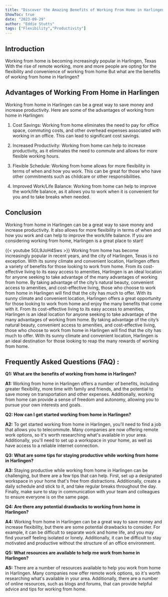 ```yaml
---
title: "Discover the Amazing Benefits of Working From Home in Harlingen!"
ShowToc: true 
date: "2023-09-29"
author: "Eddie Stutts" 
tags: ["Flexibility","Productivity"]
---
```

## Introduction

Working from home is becoming increasingly popular in Harlingen, Texas With the rise of remote working, more and more people are opting for the flexibility and convenience of working from home But what are the benefits of working from home in Harlingen?

## Advantages of Working From Home in Harlingen

Working from home in Harlingen can be a great way to save money and increase productivity. Here are some of the advantages of working from home in Harlingen:

1. Cost Savings: Working from home eliminates the need to pay for office space, commuting costs, and other overhead expenses associated with working in an office. This can lead to significant cost savings.

2. Increased Productivity: Working from home can help to increase productivity, as it eliminates the need to commute and allows for more flexible working hours.

3. Flexible Schedule: Working from home allows for more flexibility in terms of when and how you work. This can be great for those who have other commitments such as childcare or other responsibilities.

4. Improved Work/Life Balance: Working from home can help to improve the work/life balance, as it allows you to work when it is convenient for you and to take breaks when needed.

## Conclusion

Working from home in Harlingen can be a great way to save money and increase productivity. It also allows for more flexibility in terms of when and how you work and can help to improve the work/life balance. If you are considering working from home, Harlingen is a great place to start!

{{< youtube 5GL9JoH4Sws >}} 
Working from home has become increasingly popular in recent years, and the city of Harlingen, Texas is no exception. With its sunny climate and convenient location, Harlingen offers a variety of benefits for those looking to work from home. From its cost-effective living to its easy access to amenities, Harlingen is an ideal location for anyone seeking to take advantage of the many advantages of working from home. By taking advantage of the city’s natural beauty, convenient access to amenities, and cost-effective living, those who choose to work from home in Harlingen will find that the city has much to offer. With its sunny climate and convenient location, Harlingen offers a great opportunity for those looking to work from home and enjoy the many benefits that come with it. From its cost-effective living to its easy access to amenities, Harlingen is an ideal location for anyone seeking to take advantage of the many advantages of working from home. By taking advantage of the city’s natural beauty, convenient access to amenities, and cost-effective living, those who choose to work from home in Harlingen will find that the city has much to offer. With its sunny climate and convenient location, Harlingen is an ideal destination for those looking to reap the many rewards of working from home.

## Frequently Asked Questions (FAQ) :
**Q1: What are the benefits of working from home in Harlingen?**

**A1:** Working from home in Harlingen offers a number of benefits, including greater flexibility, more time with family and friends, and the potential to save money on transportation and other expenses. Additionally, working from home can provide a sense of freedom and autonomy, allowing you to pursue your own interests and goals. 

**Q2: How can I get started working from home in Harlingen?**

**A2:** To get started working from home in Harlingen, you'll need to find a job that allows you to telecommute. Many companies are now offering remote work options, so it's worth researching what's available in your area. Additionally, you'll need to set up a workspace in your home, as well as have access to a reliable internet connection. 

**Q3: What are some tips for staying productive while working from home in Harlingen?**

**A3:** Staying productive while working from home in Harlingen can be challenging, but there are a few tips that can help. First, set up a designated workspace in your home that's free from distractions. Additionally, create a daily schedule and stick to it, and take regular breaks throughout the day. Finally, make sure to stay in communication with your team and colleagues to ensure everyone is on the same page. 

**Q4: Are there any potential drawbacks to working from home in Harlingen?**

**A4:** Working from home in Harlingen can be a great way to save money and increase flexibility, but there are some potential drawbacks to consider. For example, it can be difficult to separate work and home life, and you may find yourself feeling isolated or lonely. Additionally, it can be difficult to stay motivated and productive without the structure of an office environment. 

**Q5: What resources are available to help me work from home in Harlingen?**

**A5:** There are a number of resources available to help you work from home in Harlingen. Many companies now offer remote work options, so it's worth researching what's available in your area. Additionally, there are a number of online resources, such as blogs and forums, that can provide helpful advice and tips for working from home.



